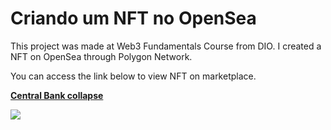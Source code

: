 # Criando um NFT no OpenSea

This project was made at Web3 Fundamentals Course from DIO. I created a NFT on OpenSea through Polygon Network.

You can access the link below to view NFT on marketplace.

[**Central Bank collapse**](https://opensea.io/assets/matic/0x2953399124f0cbb46d2cbacd8a89cf0599974963/64175519524853039944613957440494302383620446409928102491362120689061680119809)

<img src="https://user-images.githubusercontent.com/81250968/228353078-c28861fe-8c29-4b85-a79d-c7b420bfe564.jpg"/>
